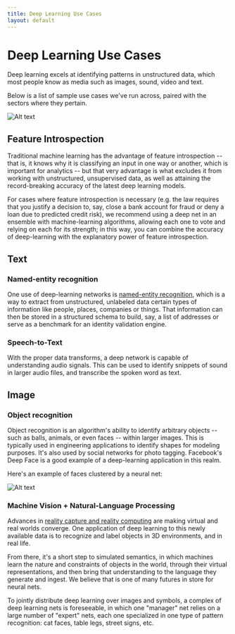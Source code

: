 ```yaml
---
title: Deep Learning Use Cases
layout: default
---
```


# Deep Learning Use Cases

Deep learning excels at identifying patterns in unstructured data, which most people know as media such as images, sound, video and text. 

Below is a list of sample use cases we've run across, paired with the sectors where they pertain. 

![Alt text](../img/use_case_industries.png)

## Feature Introspection

Traditional machine learning has the advantage of feature introspection -- that is, it knows why it is classifying an input in one way or another, which is important for analytics -- but that very advantage is what excludes it from working with unstructured, unsupervised data, as well as attaining the record-breaking accuracy of the latest deep learning models. 

For cases where feature introspection is necessary (e.g. the law requires that you justify a decision to, say, close a bank account for fraud or deny a loan due to predicted credit risk), we recommend using a deep net in an ensemble with machine-learning algorithms, allowing each one to vote and relying on each for its strength; in this way, you can combine the accuracy of deep-learning with the explanatory power of feature introspection.

## Text

### Named-entity recognition

One use of deep-learning networks is [named-entity recognition](https://en.wikipedia.org/wiki/Named-entity_recognition), which is a way to extract from unstructured, unlabeled data certain types of information like people, places, companies or things. That information can then be stored in a structured schema to build, say, a list of addresses or serve as a benchmark for an identity validation engine. 

### Speech-to-Text

With the proper data transforms, a deep network is capable of understanding audio signals. This can be used to identify snippets of sound in larger audio files, and transcribe the spoken word as text.

## Image

### Object recognition

Object recognition is an algorithm's ability to identify arbitrary objects -- such as balls, animals, or even faces -- within larger images. This is typically used in engineering applications to identify shapes for modeling purposes. It's also used by social networks for photo tagging. Facebook's Deep Face is a good example of a deep-learning application in this realm. 

Here's an example of faces clustered by a neural net:

![Alt text](../img/faces_tsne.jpg)

### Machine Vision + Natural-Language Processing

Advances in [reality capture and reality computing](http://pando.com/2014/02/16/convergence-what-happens-when-virtual-realities-take-over/) are making virtual and real worlds converge. One application of deep learning to this newly available data is to recognize and label objects in 3D environments, and in real life. 

From there, it's a short step to simulated semantics, in which machines learn the nature and constraints of objects in the world, through their virtual representations, and then bring that understanding to the language they generate and ingest. We believe that is one of many futures in store for neural nets. 

To jointly distribute deep learning over images and symbols, a complex of deep learning nets is foreseeable, in which one "manager" net relies on a large number of "expert" nets, each one specialized in one type of pattern recognition: cat faces, table legs, street signs, etc.
